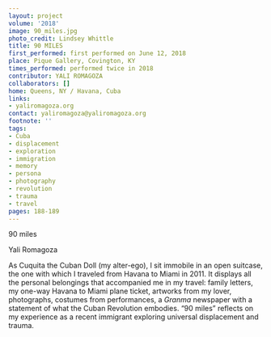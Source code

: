 ```yaml
---
layout: project
volume: '2018'
image: 90_miles.jpg
photo_credit: Lindsey Whittle
title: 90 MILES
first_performed: first performed on June 12, 2018
place: Pique Gallery, Covington, KY
times_performed: performed twice in 2018
contributor: YALI ROMAGOZA
collaborators: []
home: Queens, NY / Havana, Cuba
links:
- yaliromagoza.org
contact: yaliromagoza@yaliromagoza.org
footnote: ''
tags:
- Cuba
- displacement
- exploration
- immigration
- memory
- persona
- photography
- revolution
- trauma
- travel
pages: 188-189
---
```


90 miles

Yali Romagoza

As Cuquita the Cuban Doll (my alter-ego), I sit immobile in an open suitcase, the one with which I traveled from Havana to Miami in 2011. It displays all the personal belongings that accompanied me in my travel: family letters, my one-way Havana to Miami plane ticket, artworks from my lover, photographs, costumes from performances, a _Granma_ newspaper with a statement of what the Cuban Revolution embodies. “90 miles” reflects on my experience as a recent immigrant exploring universal displacement and trauma.
